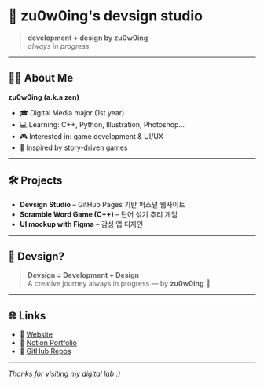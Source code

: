# 🌱 zu0w0ing's devsign studio

> **development + design by zu0w0ing**  
> _always in progress._

---

## 👩‍💻 About Me
**zu0w0ing (a.k.a zen)**
- 🎓 Digital Media major (1st year)
- 💻 Learning: C++, Python, Illustration, Photoshop...
- 🎮 Interested in: game development & UI/UX
- 🎨 Inspired by story-driven games

---

## 🛠️ Projects

- **Devsign Studio** – GitHub Pages 기반 퍼스널 웹사이트  
- **Scramble Word Game (C++)** – 단어 섞기 추리 게임  
- **UI mockup with Figma** – 감성 앱 디자인

---

## 🧠 Devsign?

> **Devsign = Development + Design**  
> A creative journey always in progress — by **zu0w0ing** 🌱

---

## 🌐 Links

- 🔗 [Website](https://zu0w0ing-devsign.github.io)  
- 📝 [Notion Portfolio](https://www.notion.so/zu0w0ing-s-Devsign-Lab-1f3f97c0af0a806c8522f5e629148495?pvs=4)
- 🐙 [GitHub Repos](https://github.com/zu0w0ing-devsign)

---

_Thanks for visiting my digital lab :)_
